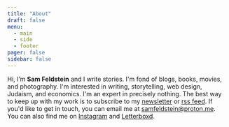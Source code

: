 ```yaml
---
title: "About"
draft: false
menu:
  - main
  - side
  - footer
pager: false
sidebar: false
---
```


Hi, I’m **Sam Feldstein** and I write stories. I'm fond of blogs, books, movies, and photography. I'm interested in writing, storytelling, web design, Judaism, and economics. I'm an expert in precisely nothing. The best way to keep up with my work is to subscribe to my [newsletter](https://samfeldstein.substack.com/) or [rss feed](/index.xml). If you'd like to get in touch, you can email me at [samfeldstein@proton.me](mailto:samfeldstein@proton.me). You can also find me on [Instagram](https://www.instagram.com/seldstein/) and [Letterboxd](https://letterboxd.com/HoogoSteeglitz/).
